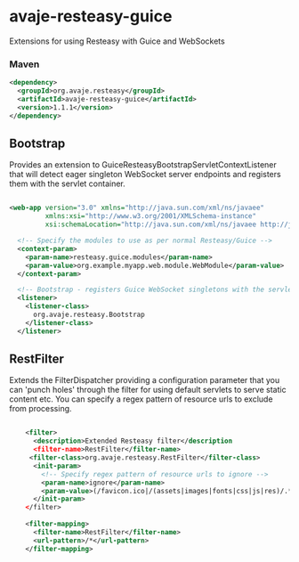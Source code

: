 # avaje-resteasy-guice
Extensions for using Resteasy with Guice and WebSockets 

### Maven 
```xml
<dependency>
  <groupId>org.avaje.resteasy</groupId>
  <artifactId>avaje-resteasy-guice</artifactId>
  <version>1.1.1</version>
</dependency>
```


## Bootstrap
Provides an extension to GuiceResteasyBootstrapServletContextListener that will detect eager singleton WebSocket server endpoints and registers them with the servlet container.

```xml

<web-app version="3.0" xmlns="http://java.sun.com/xml/ns/javaee"
         xmlns:xsi="http://www.w3.org/2001/XMLSchema-instance"
         xsi:schemaLocation="http://java.sun.com/xml/ns/javaee http://java.sun.com/xml/ns/javaee/web-app_3_0.xsd">

  <!-- Specify the modules to use as per normal Resteasy/Guice -->
  <context-param>
    <param-name>resteasy.guice.modules</param-name>
    <param-value>org.example.myapp.web.module.WebModule</param-value>
  </context-param>

  <!-- Bootstrap - registers Guice WebSocket singletons with the servlet container for you -->
  <listener>
    <listener-class>
      org.avaje.resteasy.Bootstrap
    </listener-class>
  </listener>

```


## RestFilter
Extends the FilterDispatcher providing a configuration parameter that you can 'punch holes' through the filter for using default servlets to serve static content etc. You can specify a regex pattern of resource urls to exclude from processing.

```xml

    <filter>
      <description>Extended Resteasy filter</description
      <filter-name>RestFilter</filter-name>
     <filter-class>org.avaje.resteasy.RestFilter</filter-class>
      <init-param>
        <!-- Specify regex pattern of resource urls to ignore -->
        <param-name>ignore</param-name>
        <param-value>(/favicon.ico|/(assets|images|fonts|css|js|res)/.*)</param-value>
      </init-param>
    </filter>
 
    <filter-mapping>
      <filter-name>RestFilter</filter-name>
      <url-pattern>/*</url-pattern>
    </filter-mapping>

```
